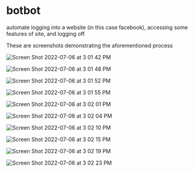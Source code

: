 # botbot
automate logging into a website (in this case facebook), accessing some features of site, and logging off


These are screenshots demonstrating the aforementioned process

![Screen Shot 2022-07-06 at 3 01 42 PM](https://user-images.githubusercontent.com/78768412/177624080-e14ea43f-afaf-4ed5-a5da-0a80593f5082.png)

![Screen Shot 2022-07-06 at 3 01 48 PM](https://user-images.githubusercontent.com/78768412/177624124-e01f90ec-b0cc-400a-bf91-799774f54237.png)

![Screen Shot 2022-07-06 at 3 01 52 PM](https://user-images.githubusercontent.com/78768412/177624145-ee7dfd2b-b38e-44e1-b723-2bea314e9ffb.png)

![Screen Shot 2022-07-06 at 3 01 55 PM](https://user-images.githubusercontent.com/78768412/177624188-b8050b97-0715-4dd8-b2a0-2d13a43e0652.png)

![Screen Shot 2022-07-06 at 3 02 01 PM](https://user-images.githubusercontent.com/78768412/177624220-f62152a3-8f69-485b-86e8-be2be4d53b69.png)

![Screen Shot 2022-07-06 at 3 02 04 PM](https://user-images.githubusercontent.com/78768412/177624249-44e0afd3-62fd-4fc4-8f33-b9d71ebda98d.png)

![Screen Shot 2022-07-06 at 3 02 10 PM](https://user-images.githubusercontent.com/78768412/177624271-44833376-dbea-4e6e-83de-a1627c3e0a69.png)

![Screen Shot 2022-07-06 at 3 02 15 PM](https://user-images.githubusercontent.com/78768412/177624313-ea335f12-0cc2-451d-a259-44ca0b81842e.png)

![Screen Shot 2022-07-06 at 3 02 19 PM](https://user-images.githubusercontent.com/78768412/177624371-34415541-7ab5-43f9-bf28-ef63420f2912.png)

![Screen Shot 2022-07-06 at 3 02 23 PM](https://user-images.githubusercontent.com/78768412/177624410-c0742a9d-bdc0-478e-a7b4-9ecf332d1713.png)
